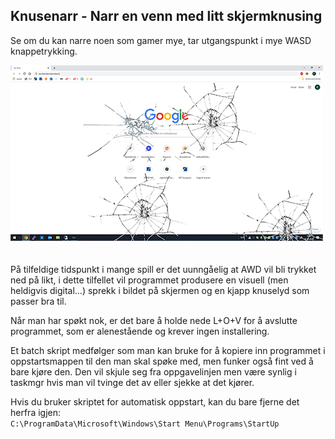 ﻿## Knusenarr - Narr en venn med litt skjermknusing  

Se om du kan narre noen som gamer mye, tar utgangspunkt i mye WASD knappetrykking.  

![Example UI](example_ui.png)  
   
   
På tilfeldige tidspunkt i mange spill er det uunngåelig at AWD vil bli trykket ned på likt, 
i dette tilfellet vil programmet produsere en visuell (men heldigvis digital...) 
sprekk i bildet på skjermen og en kjapp knuselyd som passer bra til.  

Når man har spøkt nok, er det bare å holde nede L+O+V for å avslutte programmet, som er alenestående og krever ingen installering.  

Et batch skript medfølger som man kan bruke for å kopiere inn programmet i oppstartsmappen til den man skal spøke med, 
men funker også fint ved å bare kjøre den. Den vil skjule seg fra oppgavelinjen men være synlig i taskmgr hvis man vil 
tvinge det av eller sjekke at det kjører.  

Hvis du bruker skriptet for automatisk oppstart, kan du bare fjerne det herfra igjen:  
```C:\ProgramData\Microsoft\Windows\Start Menu\Programs\StartUp```